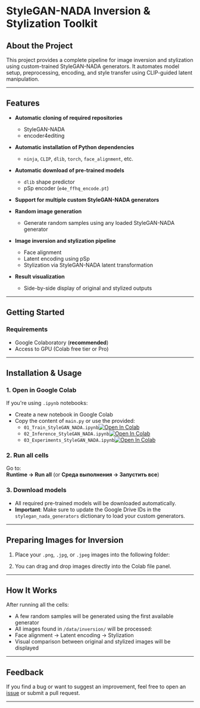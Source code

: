 # StyleGAN-NADA Inversion & Stylization Toolkit

## About the Project

This project provides a complete pipeline for image inversion and stylization using custom-trained StyleGAN-NADA generators. It automates model setup, preprocessing, encoding, and style transfer using CLIP-guided latent manipulation.

---

## Features

- **Automatic cloning of required repositories**  
  - StyleGAN-NADA  
  - encoder4editing  

- **Automatic installation of Python dependencies**  
  - `ninja`, `CLIP`, `dlib`, `torch`, `face_alignment`, etc.

- **Automatic download of pre-trained models**  
  - `dlib` shape predictor  
  - pSp encoder (`e4e_ffhq_encode.pt`)

- **Support for multiple custom StyleGAN-NADA generators**

- **Random image generation**  
  - Generate random samples using any loaded StyleGAN-NADA generator

- **Image inversion and stylization pipeline**  
  - Face alignment  
  - Latent encoding using pSp  
  - Stylization via StyleGAN-NADA latent transformation

- **Result visualization**  
  - Side-by-side display of original and stylized outputs

---

## Getting Started

### Requirements

- Google Colaboratory (**recommended**)  
- Access to GPU (Colab free tier or Pro)

---

## Installation & Usage

### 1. Open in Google Colab

If you're using `.ipynb` notebooks:

- Create a new notebook in Google Colab
- Copy the content of `main.py` or use the provided:
  - `01_Train_StyleGAN_NADA.ipynb`[![Open In Colab](https://colab.research.google.com/assets/colab-badge.svg)](https://colab.research.google.com/github/uko3/StyleGAN-nada/tree/main/notebooks/01_Train_StyleGAN_NADA.ipynb)
  - `02_Inference_StyleGAN_NADA.ipynb`[![Open In Colab](https://colab.research.google.com/assets/colab-badge.svg)](https://colab.research.google.com/github/uko3/StyleGAN-nada/tree/main/notebooks/02_Inference_StyleGAN_NADA.ipynb)
  - `03_Experiments_StyleGAN_NADA.ipynb`[![Open In Colab](https://colab.research.google.com/assets/colab-badge.svg)](https://colab.research.google.com/github/uko3/StyleGAN-nada/tree/main/notebooks/03_Experiments_StyleGAN_NADA.ipynb)

### 2. Run all cells

Go to:  
**Runtime → Run all** (or **Среда выполнения → Запустить все**)

### 3. Download models

- All required pre-trained models will be downloaded automatically.
- **Important**: Make sure to update the Google Drive IDs in the `stylegan_nada_generators` dictionary to load your custom generators.

---

## Preparing Images for Inversion

1. Place your `.png`, `.jpg`, or `.jpeg` images into the following folder:


2. You can drag and drop images directly into the Colab file panel.

---

## How It Works

After running all the cells:

- A few random samples will be generated using the first available generator  
- All images found in `/data/inversion/` will be processed:
- Face alignment → Latent encoding → Stylization
- Visual comparison between original and stylized images will be displayed


---

## Feedback

If you find a bug or want to suggest an improvement, feel free to open an [issue](https://github.com/uko3/StyleGAN-nada) or submit a pull request.

---


